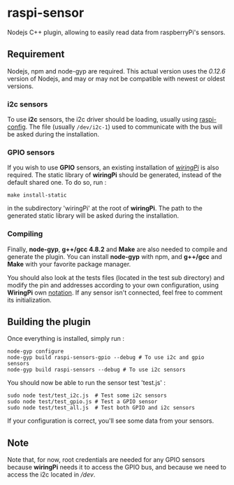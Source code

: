 # raspi-sensor
Nodejs C++ plugin, allowing to easily read data from raspberryPi's sensors.

## Requirement
Nodejs, npm and node-gyp are required. This actual version uses the *0.12.6* version of Nodejs, and may or may not be compatible with newest or oldest versions.

### i2c sensors
To use **i2c** sensors, the i2c driver should be loading, usually using [raspi-config](https://learn.adafruit.com/adafruits-raspberry-pi-lesson-4-gpio-setup/configuring-i2c). The file (usually `/dev/i2c-1`) used to communicate with the bus will be asked during the installation.

### GPIO sensors
If you wish to use **GPIO** sensors, an existing installation of [*wiringPi*](http://wiringpi.com/pins/) is also required. The static library of **wiringPi** should be generated, instead of the default shared one. To do so, run :
````
make install-static
````
in the subdirectory 'wiringPi' at the root of **wiringPi**. The path to the generated static library will be asked during the installation.

### Compiling
Finally, **node-gyp**, **g++/gcc 4.8.2** and **Make** are also needed to compile and generate the plugin. You can install **node-gyp** with npm, and **g++/gcc** and **Make** with your favorite package manager.

You should also look at the tests files (located in the test sub directory) and modify the pin and addresses according to your own configuration, using **WiringPi** own [notation](http://wiringpi.com/pins/). If any sensor isn't connected, feel free to comment its initialization.

## Building the plugin
Once everything is installed, simply run :
````
node-gyp configure
node-gyp build raspi-sensors-gpio --debug # To use i2c and gpio sensors
node-gyp build raspi-sensors --debug # To use i2c sensors
````
You should now be able to run the sensor test 'test.js' :
````
sudo node test/test_i2c.js  # Test some i2c sensors
sudo node test/test_gpio.js # Test a GPIO sensor
sudo node test/test_all.js  # Test both GPIO and i2c sensors
````
If your configuration is correct, you'll see some data from your sensors.

## Note
Note that, for now, root credentials are needed for any GPIO sensors because **wiringPi** needs it to access the GPIO bus, and because we need to access the i2c located in */dev*.
